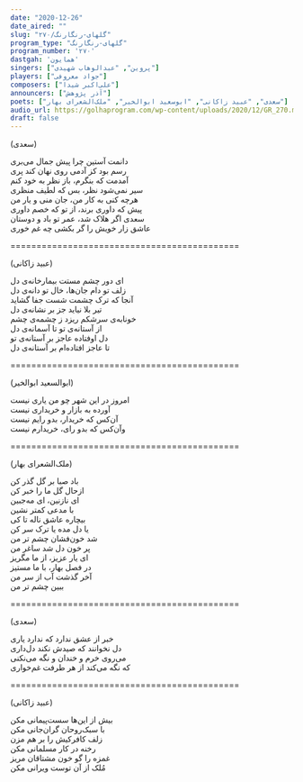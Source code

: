 ```yaml
---
date: "2020-12-26"
date_aired: ""
slug: "گلهای-رنگارنگ/۲۷۰"
program_type: "گلهای-رنگارنگ"
program_number: '۲۷۰'
dastgah: 'همایون'
singers: ["پروین", "عبدالوهاب شهیدی"]
players: ["جواد معروفی"]
composers: ["علی‌اکبر شیدا"]
announcers: ["آذر پژوهش"]
poets: ["سعدی", "عبید زاکانی", "ابوسعید ابوالخیر", "ملک‌الشعرای بهار"]
audio_url: https://golhaprogram.com/wp-content/uploads/2020/12/GR_270.mp3
draft: false
---
```


(سعدی)  

دانمت آستین چرا پیش جمال می‌بری  
رسم بود کز آدمی روی نهان کند پری  
آمدمت که بنگرم، باز نظر به خود کنم  
سیر نمی‌شود نظر، بس که لطیف منظری  
هرچه کنی به کار من، جان منی و یار من  
پیش که داوری برند، از تو که خصم داوری  
سعدی اگر هلاک شد، عمر تو باد و دوستان  
عاشق زار خویش را گر بکشی چه غم خوری  

============================================  

(عبید زاکانی)  

ای دور چشم مستت بیمارخانه‌ی دل  
زلف تو دام جان‌ها، خال تو دانه‌ی دل  
آنجا که ترک چشمت شست جفا گشاید  
تیر بلا نیاید جز بر نشانه‌ی دل  
خونابه‌ی سرشکم ریزد ز چشمه‌ی چشم  
از آستانه‌ی تو تا آسمانه‌ی دل  
دل اوفتاده عاجز بر آستانه‌ی تو  
تا عاجز افتاده‌ام بر آستانه‌ی دل  

============================================  

(ابوالسعید ابوالخیر)  

امروز در این شهر چو من یاری نیست  
آورده به بازار و خریداری نیست  
آن‌کس که خریدار، بدو رایم نیست  
وآن‌کس که بدو رای، خریدارم نیست  

============================================  

(ملک‌الشعرای بهار)  

باد صبا بر گل گذر کن  
ازحال گل ما را خبر کن  
ای نازنین، ای مه‌جبین  
با مدعی کمتر نشین  
بیچاره عاشق ناله تا کی  
یا دل مده یا ترک سر کن  
شد خون‌فشان چشم تر من  
پر خون دل شد ساغر من  
ای یار عزیز، از ما مگریز  
در فصل بهار، با ما مستیز  
آخر گذشت آب از سر من  
ببین چشم تر من  

============================================  

(سعدی)  

خبر از عشق ندارد که ندارد یاری  
دل نخوانند که صیدش نکند دل‌داری  
می‌روی خرم و خندان و نگه می‌نکنی  
که نگه می‌کند از هر طرفت غم‌خواری  

============================================  

(عبید زاکانی)  

بیش از این‌ها سست‌پیمانی مکن  
با سبک‌روحان گران‌جانی مکن  
زلف کافرکیش را بر هم مزن  
رخنه در کار مسلمانی مکن  
غمزه را گو خون مشتاقان مریز  
مُلک از آن توست ویرانی مکن  
